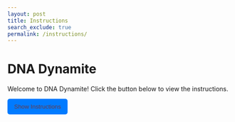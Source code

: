```yaml
---
layout: post 
title: Instructions
search_exclude: true
permalink: /instructions/
---
```


# DNA Dynamite

Welcome to DNA Dynamite! Click the button below to view the instructions.

<button id="showPopup" onclick="openPopup()">Show Instructions</button>

<div id="overlay"></div>

<div id="popup">
  <h2>Welcome to DNA Dynamite</h2>
  <p>
    Here are the instructions to play:<br><br>
    Type the base pairs in the Bank of Bases to their corresponding spots on DNA to complete the strands.
    If the strand disappears before it's completed, you lose one life.
    If you lose three lives, you must answer 3 trivia questions to revive and keep playing.<br><br>

    <B>Base Pair Rules/Key:</B><br>
    - Adenine pairs with Thymine <br>
    - Guanine pairs with Cytosine
  </p>
  <button onclick="closePopup()">OK</button>
</div>

<style>
  #popup {
    position: fixed;
    top: 50%;
    left: 50%;
    transform: translate(-50%, -50%);
    background-color: #6A3946;
    padding: 20px;
    border: 2px solid black;
    box-shadow: 0px 0px 10px rgba(0, 0, 0, 0.2);
    display: none;
    z-index: 1000;
  }

  #overlay {
    position: fixed;
    top: 0;
    left: 0;
    width: 100%;
    height: 100%;
    background: rgba(0, 0, 0, 0.5);
    display: none;
    z-index: 999;
  }

  #popup button {
    margin-top: 10px;
    padding: 5px 10px;
  }

   #showPopup:hover {
    background-color: #6A3946; /* Darker pink on hover */
  }


  #showPopup {
    background-color: #007bff;
    color: #6A3946;
    padding: 10px 15px;
    border: none;
    border-radius: 5px;
    cursor: pointer;
  }
</style>

<script>
  function openPopup() {
    document.getElementById("popup").style.display = "block";
    document.getElementById("overlay").style.display = "block";
  }

  function closePopup() {
    document.getElementById("popup").style.display = "none";
    document.getElementById("overlay").style.display = "none";
  }

  // Show popup on page load
  window.onload = openPopup;
</script>
